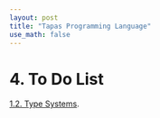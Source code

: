 ```yaml
---
layout: post
title: "Tapas Programming Language"
use_math: false
---
```




# 4. To Do List

[1.2. Type Systems](./syntax/2_TypeSystem.md). 

